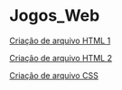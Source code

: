 # Jogos_Web

[Criação de arquivo HTML 1](https://leomarques0.github.io/Jogos_Web/Criacao_de_arquivo_HTML/Exercicio_1/Criacao_de_arquivo_HTML_1.html)

[Criação de arquivo HTML 2](https://leomarques0.github.io/Jogos_Web/Criacao_de_arquivo_HTML/Exercicio_2/Criacao_de_arquivo_HTML_2.html)

[Criação de arquivo CSS](https://leomarques0.github.io/Jogos_Web/Exercicios_2-3/Criacao_de_arquivo_CSS_1.html)
